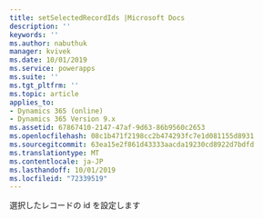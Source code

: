 ```yaml
---
title: setSelectedRecordIds |Microsoft Docs
description: ''
keywords: ''
ms.author: nabuthuk
manager: kvivek
ms.date: 10/01/2019
ms.service: powerapps
ms.suite: ''
ms.tgt_pltfrm: ''
ms.topic: article
applies_to:
- Dynamics 365 (online)
- Dynamics 365 Version 9.x
ms.assetid: 67867410-2147-47af-9d63-86b9560c2653
ms.openlocfilehash: 08c1b471f2198cc2b474293fc7e1d081155d8931
ms.sourcegitcommit: 63ea15e2f861d43333aacda19230cd8922d7bdfd
ms.translationtype: MT
ms.contentlocale: ja-JP
ms.lasthandoff: 10/01/2019
ms.locfileid: "72339519"
---
```

選択したレコードの id を設定します
